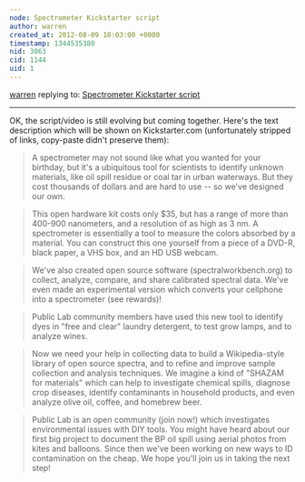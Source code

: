```yaml
---
node: Spectrometer Kickstarter script
author: warren
created_at: 2012-08-09 18:03:00 +0000
timestamp: 1344535380
nid: 3063
cid: 1144
uid: 1
---
```




[warren](../profile/warren) replying to: [Spectrometer Kickstarter script](../notes/warren/8-1-2012/spectrometer-kickstarter-script)

----
OK, the script/video is still evolving but coming together. Here's the text description which will be shown on Kickstarter.com (unfortunately stripped of links, copy-paste didn't preserve them):

> A spectrometer may not sound like what you wanted for your birthday, but it's a ubiquitous tool for scientists to identify unknown materials, like oil spill residue or coal tar in urban waterways. But they cost thousands of dollars and are hard to use -- so we've designed our own.

> This open hardware kit costs only $35, but has a range of more than 400-900 nanometers, and a resolution of as high as 3 nm. A spectrometer is essentially a tool to measure the colors absorbed by a material. You can construct this one yourself from a piece of a DVD-R, black paper, a VHS box, and an HD USB webcam.

> We've also created open source software (spectralworkbench.org) to collect, analyze, compare, and share calibrated spectral data. We've even made an experimental version which converts your cellphone into a spectrometer (see rewards)!

> Public Lab community members have used this new tool to identify dyes in "free and clear" laundry detergent, to test grow lamps, and to analyze wines.

> Now we need your help in collecting data to build a Wikipedia-style library of open source spectra, and to refine and improve sample collection and analysis techniques. We imagine a kind of "SHAZAM for materials" which can help to investigate chemical spills, diagnose crop diseases, identify contaminants in household products, and even analyze olive oil, coffee, and homebrew beer.

> Public Lab is an open community (join now!) which investigates environmental issues with DIY tools. You might have heard about our first big project to document the BP oil spill using aerial photos from kites and balloons. Since then we've been working on new ways to ID contamination on the cheap. We hope you'll join us in taking the next step!